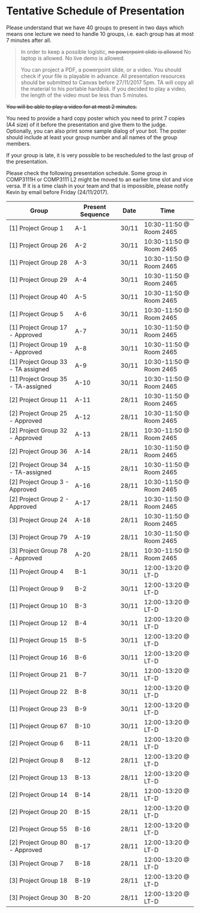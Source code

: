 # Tentative Schedule of Presentation

Please understand that we have 40 groups to present in two days which means one lecture we need to handle 10 groups, i.e. each group has at most 7 minutes after all.

> In order to keep a possible logistic, ~~no powerpoint slide is allowed~~ No laptop is allowed. No live demo is allowed. 
>
> You can project a PDF, a powerpoint slide, or a video. You should check if your file is playable in advance.
> All presentation resources should be submitted to Canvas before 27/11/2017 5pm. TA will copy all the material to his portable harddisk.
> If you decided to play a video, the length of the video must be less than 5 minutes.

~~You will be able to play a video for at most 2 minutes.~~

You need to provide a hard copy poster which you need to print 7 copies (A4 size) of it before the presentation and give them to the judge. Optionally, you can also print some sample dialog of your bot. The poster should include at least your group number and all names of the group members.

If your group is late, it is very possible to be rescheduled to the last group of the presentation. 

Please check the following presentation schedule. Some group in COMP3111H or COMP3111 L2 might be moved to an earlier time slot and vice versa. If it is a time clash in your team and that is impossible, please notify Kevin by email before Friday (24/11/2017).



Group | Present Sequence | Date | Time
--- | --- | --- | ---
[1] Project Group 1 | A-1 | 30/11 | 10:30-11:50 @ Room 2465
[1] Project Group 26 | A-2 | 30/11 | 10:30-11:50 @ Room 2465
[1] Project Group 28 | A-3 | 30/11 | 10:30-11:50 @ Room 2465
[1] Project Group 29 | A-4 | 30/11 | 10:30-11:50 @ Room 2465
[1] Project Group 40 | A-5 | 30/11 | 10:30-11:50 @ Room 2465
[1] Project Group 5 | A-6 | 30/11 | 10:30-11:50 @ Room 2465
[1] Project Group 17 - Approved | A-7 | 30/11 | 10:30-11:50 @ Room 2465
[1] Project Group 19 - Approved | A-8 | 30/11 | 10:30-11:50 @ Room 2465
[1] Project Group 33 - TA assigned | A-9 | 30/11 | 10:30-11:50 @ Room 2465
[1] Project Group 35 - TA-assigned | A-10 | 30/11 | 10:30-11:50 @ Room 2465
[2] Project Group 11 | A-11 | 28/11 | 10:30-11:50 @ Room 2465
[2] Project Group 25 - Approved | A-12 | 28/11 | 10:30-11:50 @ Room 2465
[2] Project Group 32 - Approved | A-13 | 28/11 | 10:30-11:50 @ Room 2465
[2] Project Group 36 | A-14 | 28/11 | 10:30-11:50 @ Room 2465
[2] Project Group 34 - TA-assigned | A-15 | 28/11 | 10:30-11:50 @ Room 2465
[2] Project Group 3 - Approved | A-16 | 28/11 | 10:30-11:50 @ Room 2465
[2] Project Group 2 - Approved | A-17 | 28/11 | 10:30-11:50 @ Room 2465
[3] Project Group 24 | A-18 | 28/11 | 10:30-11:50 @ Room 2465
[3] Project Group 79 | A-19 | 28/11 | 10:30-11:50 @ Room 2465
[3] Project Group 78 - Approved | A-20 | 28/11 | 10:30-11:50 @ Room 2465
[1] Project Group 4 | B-1 | 30/11 | 12:00-13:20 @ LT-D
[1] Project Group 9 | B-2 | 30/11 | 12:00-13:20 @ LT-D
[1] Project Group 10 | B-3 | 30/11 | 12:00-13:20 @ LT-D
[1] Project Group 12 | B-4 | 30/11 | 12:00-13:20 @ LT-D
[1] Project Group 15 | B-5 | 30/11 | 12:00-13:20 @ LT-D
[1] Project Group 16 | B-6 | 30/11 | 12:00-13:20 @ LT-D
[1] Project Group 21 | B-7 | 30/11 | 12:00-13:20 @ LT-D
[1] Project Group 22 | B-8 | 30/11 | 12:00-13:20 @ LT-D
[1] Project Group 23 | B-9 | 30/11 | 12:00-13:20 @ LT-D
[1] Project Group 67 | B-10 | 30/11 | 12:00-13:20 @ LT-D
[2] Project Group 6 | B-11 | 28/11 | 12:00-13:20 @ LT-D
[2] Project Group 8 | B-12 | 28/11 | 12:00-13:20 @ LT-D
[2] Project Group 13 | B-13 | 28/11 | 12:00-13:20 @ LT-D
[2] Project Group 14 | B-14 | 28/11 | 12:00-13:20 @ LT-D
[2] Project Group 20 | B-15 | 28/11 | 12:00-13:20 @ LT-D
[2] Project Group 55 | B-16 | 28/11 | 12:00-13:20 @ LT-D
[2] Project Group 80 - Approved | B-17 | 28/11 | 12:00-13:20 @ LT-D
[3] Project Group 7 | B-18 | 28/11 | 12:00-13:20 @ LT-D
[3] Project Group 18 | B-19 | 28/11 | 12:00-13:20 @ LT-D
[3] Project Group 30 | B-20 | 28/11 | 12:00-13:20 @ LT-D
